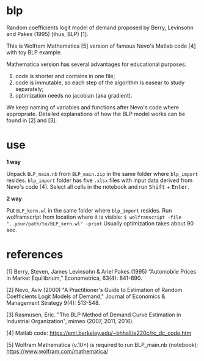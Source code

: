 # blp
Random coefficients logit model of demand proposed by Berry, Levinsohn and Pakes (1995) (thus, BLP) [1].

This is Wolfram Mathematica [5] version of famous Nevo's Matlab code [4] with toy BLP example.

Mathematica version has several advantages for educational purposes.
1) code is shorter and contains in one file;
2) code is immutable, so each step of the algorithm is easear to study separately;
3) optimization needs no jacobian (aka gradient).

We keep naming of variables and functions after Nevo's code where appropriate.
Detailed explanations of how the BLP model works can be found in [2] and [3].

# use
**1 way**

Unpack `BLP_main.nb` from `BLP_main.zip` in the same folder where `blp_import` resides.
`blp_import` folder has five `.xlsx` files with input data derived from Nevo's code [4].
Select all cells in the notebook and run <kbd>Shift</kbd> + <kbd>Enter</kbd>.

**2  way**

Put `BLP_kern.wl` in the same folder where `blp_import` resides.
Run wolframscript from location where it is visible:
`$ wolframscript -file "..your/path/to/BLP_kern.wl" -print`
Usually optimization takes about 90 sec.

# references
[1] Berry, Steven, James Levinsohn & Ariel Pakes (1995) “Automobile Prices in Market Equilibrium,” Econometrica, 63(4): 841-890.

[2] Nevo, Aviv (2000) "A Practitioner's Guide to Estimation of Random Coefficients Logit Models of Demand," Journal of Economics & Management Strategy 9(4): 513-548.

[3] Rasmusen, Eric. "The BLP Method of Demand Curve Estimation in Industrial Organization", mimeo (2007, 2011, 2016).

[4] Matlab code: https://eml.berkeley.edu/~bhhall/e220c/rc_dc_code.htm

[5] Wolfram Mathematica (v.10+) is required to run BLP_main.nb (notebook): https://www.wolfram.com/mathematica/
